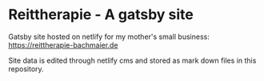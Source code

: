 # Reittherapie - A gatsby site

Gatsby site hosted on netlify for my mother's small business: https://reittherapie-bachmaier.de

Site data is edited through netlify cms and stored as mark down files in this repository.
